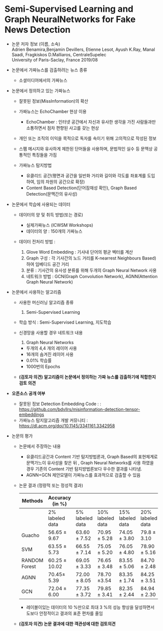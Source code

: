   # Semi-Supervised Learning and Graph NeuralNetworks for Fake News Detection

* 논문 저자 정보 (이름, 소속)   
Adrien Benamira,Benjamin Devillers, Etienne Lesot, Ayush K.Ray, Manal Saadi, Fragkiskos D.Malliaros, CentraleSupelec   
University of Paris-Saclay, France
2019/08   

* 논문에서 가짜뉴스를 검출하려는 뉴스 종류
  * 소셜미디어에서의 가짜뉴스

* 논문에서 정의하고 있는 가짜뉴스
  * 잘못된 정보(MissInformation)의 확산
  * 가짜뉴스는 EchoChamber 현상 이용 
    * EchoChamber : 인터넷 공간에서 자신과 유사한 생각을 가진 사람들과만 소통하면서 점차 편향된 사고를 갖는 현상
 
  
  * 개인 또는 조직의 이익을 목적으로 독자를 속이기 위해  고의적으로 작성된 정보
  * 스팸 메시지와 유사하게 제한된 단어들을 사용하며, 문법적인 실수 등 문맥상 공통적인 특징들을 가짐
  * 가짜뉴스 탐지방법 
    - 유클리드 공간(평면과 공간을 일반화 거리와 길이와 각도를 좌표계를 도입하여, 임의 차원의 공간으로 확장)
    - Content Based Detection(단어잠재성 확인), Graph Based Detection(문맥간의 유사성)
  
* 논문에서 학습에 사용되는 데이터
  - 데이터의 양 및 취득 방법(또는 경로)
    - 실제가짜뉴스 (ICWSM Workshops)
    - 데이터의 양 : 150개의 가짜뉴스
    
  - 데이터 전처리 방법 : 
    1. Glove Word Embedding : 기사내 단어의 평균 벡터를 계산
    2. Graph 구성 : 각 기사간의 노드 거리를 K-nearrest Neighbours Based) 하여 임베디드 공간 거리
    3. 분류 : 기사간의 유사성 분류를 위해 두개의 Graph Neural Network 사용
    4. 네트워크 방법 : GCN(Graph Convolution Network), AGNN(Attention Graph Neural Network)
 
* 논문에서 사용하는 알고리즘  
  - 사용한 머신러닝 알고리즘 종류 
    1. Semi-Supervised Learning 
  - 학습 방식 : Semi-Supervised Learning, 지도학습
  - 신경망을 사용할 경우 네트워크 내용
    1. Graph Neural Networks
      - 두개의 4,4 개의 레이어 사용
      - 16개의 숨겨진 레이어 사용
      - 0.01% 학습률 
      - 1000번의 Epochs

  - **(검토자 의견) 알고리즘이 논문에서 정의하는 가짜 뉴스를 검출하기에 적합한지 검토 의견** 

* **오픈소스 공개 여부** 
   - 잘못된 정보 Detection Embedding Code : : https://github.com/bdvllrs/misinformation-detection-tensor-embeddings 
   - 가짜뉴스 탐지알고리즘 개발 커뮤니티 : https://dl.acm.org/doi/10.1145/3341161.3342958
  
* 논문의 평가
  - 논문에서 주장하는 내용 
    - 유클리드공간과 Content 기반 탐지방법론과, Graph Based의 표현체계로 문맥가느이 유사성을 찾은 뒤 , Graph Neural Networks를 사용 하였을 경우 기존의 Content 기반 탐지방법론보다 우수한 결과를 나타냄.
    - AGNN+GCN 제안모델이 가짜뉴스를 효과적으로 검출할 수 있음
    
   - 논문 결과 (정량적 또는 정성적 결과)
  
      | Methods | Accuracy (in %)|||||
      |---------|--|---|---|---|-----|
      ||2% labeled data|5% labeled data|10% labeled data|15% labeled data|20% labeled data|
      |Guacho|56.65 ± 9.67|63.60 ± 7.52|70.95 ± 5.28|74.05 ± 3.80|79.8 ± 3.10|
      |SVM|63.55 ± 5.73|66.55 ± 7.14|75.05 ± 5.20|76.05 ± 4.80|78.90 ± 5.16|
      |RANDOM Forest|60.25 ± 10.02|69.05 ± 3.33|76.65 ± 3.48|83.55 ± 5.06|84.70 ± 2.48|
      |AGNN|70.45± 5.39|72.00 ± 8.05|78.70 ±3.54|83.35 ± 1.74|84.25 ± 3.51|
      |GCN|72.04 ± 6.00|77.35 ± 3.72|79.85 ± 3.41|82.35 ± 2.44|84.94 ± 2.30|
      
     * 레이블이있는 데이터의 10 %만으로 최대 3 %의 성능 향상을 달성하면서도보다 안정적이고 결과의 표준 편차를 줄임
     
  - **(검토자 의견) 논문 결과에 대한 객관성에 대한 검토의견** 


